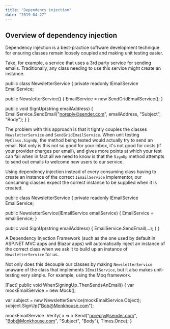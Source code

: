 ```yaml
---
title: "Dependency injection"
date: "2019-04-27"
---
```


## Overview of dependency injection

Dependency injection is a best-practice software development technique for ensuring classes remain loosely coupled and making unit testing easier.

Take, for example, a service that uses a 3rd party service for sending emails. Traditionally, any class needing to use this service might create an instance.

public class NewsletterService
{
  private readonly IEmailService EmailService;

  public NewsletterService()
  {
    EmailService = new SendGridEmailService();
  }

  public void SignUp(string emailAddress)
  {
     EmailService.SendEmail("noreply@sender.com", emailAddress, "Subject", "Body");
  }
}

The problem with this approach is that it tightly couples the classes `NewsletterService` and `SendGridEmailService`. When unit testing `MyClass.SignUp`, the method being tested would actually try to send an email. Not only is this not so good for your inbox, it's not good for costs (if your provider charges per email), and gives more points at which your test can fail when in fact all we need to know is that the `SignUp` method attempts to send out emails to welcome new users to our service.

Using dependency injection instead of every consuming class having to create an instance of the correct `IEmailService` implementor, our consuming classes expect the correct instance to be supplied when it is created.

public class NewsletterService
{
  private readonly IEmailService EmailService;

  public NewsletterService(IEmailService emailService)
  {
    EmailService = emailService;
  }

  public void SignUp(string emailAddress)
  {
     EmailService.SendEmail(...);
  }
}

A Dependency Injection Framework (such as the one used by default in ASP.NET MVC apps and Blazor apps) will automatically inject an instance of the correct class when we ask it to build up an instance of `NewsletterService` for us.

Not only does this decouple our classes by making `NewsletterService` unaware of the class that implements `IEmailService`, but it also makes unit-testing very simple. For example, using the Moq framework.

\[Fact\]
public void WhenSigningUp\_ThenSendsAnEmail()
{
  var mockEmailService = new Mock<IEmailService>();
  
  var subject = new NewsletterService(mockEmailService.Object);
  subject.SignUp("Bob@Monkhouse.com");

  mockEmailService
    .Verify(
      x => x.Send("noreply@sender.com", "Bob@Monkhouse.com", "Subject", "Body"),
      Times.Once);
}

